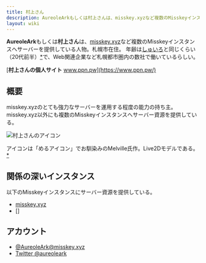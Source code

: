 ```yaml
---
title: 村上さん
description: AureoleArkもしくは村上さんは、misskey.xyzなど複数のMisskeyインスタンスへサーバー資源を提供している人物。
layout: wiki
---
```

**AureoleArk**もしくは**村上さん**は、[misskey.xyz](../../instances/misskey.xyz/)など複数のMisskeyインスタンスへサーバーを提供している人物。札幌市在住。
年齢は[しゅいろ](../syuilo/)と同じくらい（20代前半）[*](https://misskey.xyz/notes/5c590af23dd27400323acade)で、Web関連企業など札幌都市圏内の数社で働いているらしい。

[**村上さんの個人サイト** www.ppn.pw](https://www.ppn.pw/)

## 概要
misskey.xyzのとても強力なサーバーを運用する程度の能力の持ち主。misskey.xyz以外にも複数のMisskeyインスタンスへサーバー資源を提供している。

![村上さんのアイコン](/files/images/imports/2018/08/murakami-san.720c.jpeg)

アイコンは「めるアイコン」でお馴染みのMelville氏作。Live2Dモデルである。[*](https://misskey.xyz/notes/5c3df084ce8ff90032f76ed4)

## 関係の深いインスタンス
以下のMisskeyインスタンスにサーバー資源を提供している。

- [misskey.xyz](../../instances/misskey.xyz/)
- []

## アカウント
- [@AureoleArk@misskey.xyz](https://misskey.xyz/@AureoleArk)
- [Twitter @aureoleark](https://twitter.com/aureoleark)
